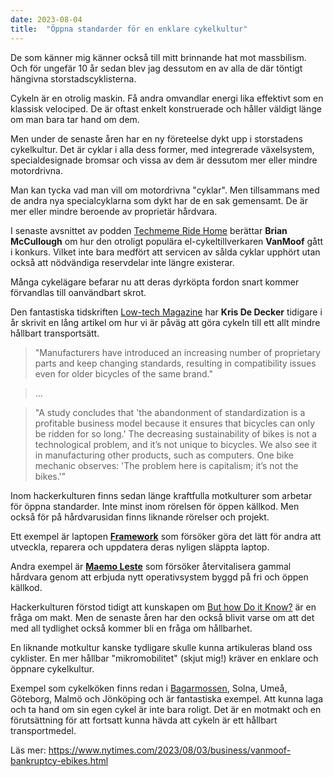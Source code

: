 ```yaml
---
date: 2023-08-04
title:  "Öppna standarder för en enklare cykelkultur"
---
```

De som känner mig känner också till mitt brinnande hat mot massbilism. Och för ungefär 10 år sedan blev jag dessutom en av alla de där töntigt hängivna storstadscyklisterna.

Cykeln är en otrolig maskin. Få andra omvandlar energi lika effektivt som en klassisk velociped. De är oftast enkelt konstruerade och håller väldigt länge om man bara tar hand om dem.

Men under de senaste åren har en ny företeelse dykt upp i storstadens cykelkultur. Det är cyklar i alla dess former, med integrerade växelsystem, specialdesignade bromsar och vissa av dem är dessutom mer eller mindre motordrivna. 

Man kan tycka vad man vill om motordrivna "cyklar". Men tillsammans med de andra nya specialcyklarna som dykt har de en sak gemensamt. De är mer eller mindre beroende av proprietär hårdvara.

I senaste avsnittet av podden [Techmeme Ride Home](https://www.ridehome.info/show/techmeme-ride-home/thu-0803-pandemic-high-fliers-crash-to-earth/) berättar **Brian McCullough** om hur den otroligt populära el-cykeltillverkaren **VanMoof** gått i konkurs. Vilket inte bara medfört att servicen av sålda cyklar upphört utan också att nödvändiga reservdelar inte längre existerar.

Många cykelägare befarar nu att deras dyrköpta fordon snart kommer förvandlas till oanvändbart skrot.

Den fantastiska tidskriften [Low-tech Magazine](https://solar.lowtechmagazine.com/2023/02/can-we-make-bicycles-sustainable-again/) har **Kris De Decker** tidigare i år skrivit en lång artikel om hur vi är påväg att göra cykeln till ett allt mindre hållbart transportsätt.

> "Manufacturers have introduced an increasing number of proprietary parts and keep changing standards, resulting in compatibility issues even for older bicycles of the same brand."

> ...

> "A study concludes that 'the abandonment of standardization is a profitable business model because it ensures that bicycles can only be ridden for so long.' The decreasing sustainability of bikes is not a technological problem, and it’s not unique to bicycles. We also see it in manufacturing other products, such as computers. One bike mechanic observes: 'The problem here is capitalism; it’s not the bikes.'"

Inom hackerkulturen finns sedan länge kraftfulla motkulturer som arbetar för öppna standarder. Inte minst inom rörelsen för öppen källkod. Men också för på hårdvarusidan finns liknande rörelser och projekt. 

Ett exempel är laptopen [**Framework**](https://frame.work/) som försöker göra det lätt för andra att utveckla, reparera och uppdatera deras nyligen släppta laptop.

Andra exempel är [**Maemo Leste**](https://maemo-leste.github.io/) som försöker återvitalisera gammal hårdvara genom att erbjuda nytt operativsystem byggd på fri och öppen källkod.

Hackerkulturen förstod tidigt att kunskapen om [But how Do it Know?](http://www.buthowdoitknow.com/) är en fråga om makt. Men de senaste åren har den också blivit varse om att det med all tydlighet också kommer bli en fråga om hållbarhet. 

En liknande motkultur kanske tydligare skulle kunna artikuleras bland oss cyklister. En mer hållbar "mikromobilitet" (skjut mig!) kräver en enklare och öppnare cykelkultur.

Exempel som cykelköken finns redan i [Bagarmossen](https://bagarmossenscykelkok.se/), Solna, Umeå, Göteborg, Malmö och Jönköping och är fantastiska exempel. Att kunna laga och ta hand om sin egen cykel är inte bara roligt. Det är en motmakt och en förutsättning för att fortsatt kunna hävda att cykeln är ett hållbart transportmedel.

Läs mer:
https://www.nytimes.com/2023/08/03/business/vanmoof-bankruptcy-ebikes.html